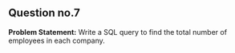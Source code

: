 ## Question no.7
**Problem Statement:** 
Write a SQL query to find the total number of employees in each company.